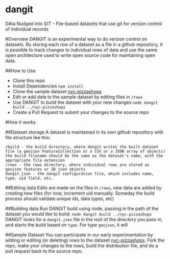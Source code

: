 # dangit
DAta Nudged into GIT - File-based datasets that use git for version control of individual records

#Overview 
DANGIT is an experimental way to do version control on datasets.  By storing each row of a dataset as a file in a github repository, it is possible to track changes to individual rows of data and use the same open architecture used to write open source code for maintaining open data.

##How to Use
- Clone this repo
- Install Dependencies
`npm install`
- Clone the sample dataset [nyc-pizzashops](https://github.com/chriswhong/nyc-pizzashops)
- Edit or add data to the sample dataset by editing files in `/rows`
- Use DANGIT to build the dataset with your new changes
`node dangit build ../nyc-pizzashops`
- Create a Pull Request to submit your changes to the source repo

#How it works

##Dataset storage
 A dataset is maintained in its own github repository with file structure like this:
 ```
 /build - the build directory, where dangit writes the built dataset file (a geojson FeatureCollection or a CSV or a JSON array of objects) the build filename should be the same as the dataset's name, with the appropriate file extension
 /rows - the rows directory, where individual rows are stored as geojson features or 2D json objects
 dangit.json - the dangit configuration file, which includes name, type, uid field, etc.
 ```
##Editing data
Edits are made on the files in `/rows`, new data are added by creating new files (for now, increment uid manually.  Someday the build process should validate unique ids, data types, etc)

##Building data
Run DANGIT build using node, passing in the path of the dataset you would like to build:
`node dangit build ../nyc-pizzashops`
DANGIT looks for a `dangit.json` file in the root of the directory you pass in, and starts the build based on `type`.  For type `geojson`, it will 

##Sample Dataset
You can participate in our early experimentation by adding or editing (or deleting) rows to the dataset [nyc-pizzashops](https://github.com/chriswhong/nyc-pizzashops).  Fork the repo, make your changes to the rows, build the distribution file, and do a pull request back to the source repo.
